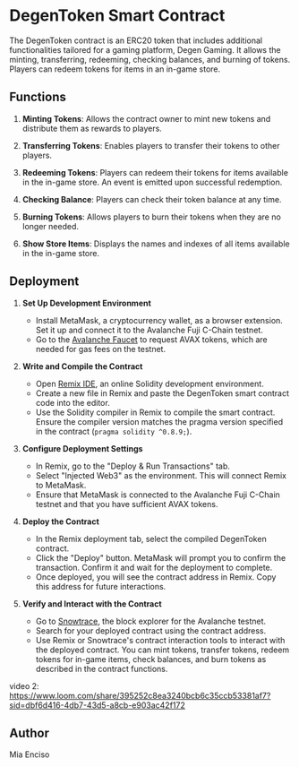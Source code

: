 # DegenToken Smart Contract

The DegenToken contract is an ERC20 token that includes additional functionalities tailored for a gaming platform, Degen Gaming. It allows the minting, transferring, redeeming, checking balances, and burning of tokens. Players can redeem tokens for items in an in-game store.

## Functions

1. **Minting Tokens**: Allows the contract owner to mint new tokens and distribute them as rewards to players.

2. **Transferring Tokens**: Enables players to transfer their tokens to other players.

3. **Redeeming Tokens**: Players can redeem their tokens for items available in the in-game store. An event is emitted upon successful redemption.

4. **Checking Balance**: Players can check their token balance at any time.

5. **Burning Tokens**: Allows players to burn their tokens when they are no longer needed.

6. **Show Store Items**: Displays the names and indexes of all items available in the in-game store.

## Deployment

1. **Set Up Development Environment**
   - Install MetaMask, a cryptocurrency wallet, as a browser extension. Set it up and connect it to the Avalanche Fuji C-Chain testnet.
   - Go to the [Avalanche Faucet](https://core.app/tools/testnet-faucet/?subnet=c&token=c) to request AVAX tokens, which are needed for gas fees on the testnet.

2. **Write and Compile the Contract**
   - Open [Remix IDE](https://remix.ethereum.org/), an online Solidity development environment.
   - Create a new file in Remix and paste the DegenToken smart contract code into the editor.
   - Use the Solidity compiler in Remix to compile the smart contract. Ensure the compiler version matches the pragma version specified in the contract (`pragma solidity ^0.8.9;`).

3. **Configure Deployment Settings**
   - In Remix, go to the "Deploy & Run Transactions" tab.
   - Select "Injected Web3" as the environment. This will connect Remix to MetaMask.
   - Ensure that MetaMask is connected to the Avalanche Fuji C-Chain testnet and that you have sufficient AVAX tokens.

4. **Deploy the Contract**
   - In the Remix deployment tab, select the compiled DegenToken contract.
   - Click the "Deploy" button. MetaMask will prompt you to confirm the transaction. Confirm it and wait for the deployment to complete.
   - Once deployed, you will see the contract address in Remix. Copy this address for future interactions.

5. **Verify and Interact with the Contract**
   - Go to [Snowtrace](https://testnet.snowtrace.io/), the block explorer for the Avalanche testnet.
   - Search for your deployed contract using the contract address.
   - Use Remix or Snowtrace's contract interaction tools to interact with the deployed contract. You can mint tokens, transfer tokens, redeem tokens for in-game items, check balances, and burn tokens as described in the contract functions.
  
video 2: https://www.loom.com/share/395252c8ea3240bcb6c35ccb53381af7?sid=dbf6d416-4db7-43d5-a8cb-e903ac42f172

## Author
Mia Enciso
